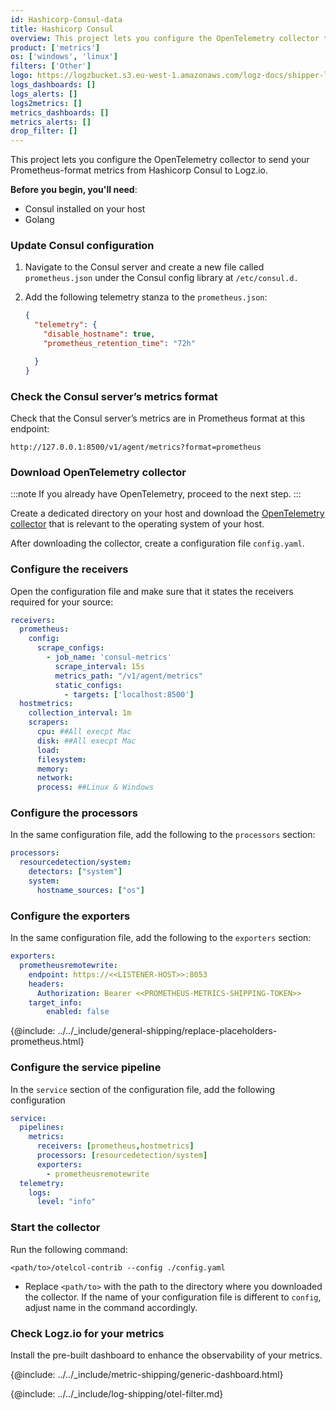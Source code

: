```yaml
---
id: Hashicorp-Consul-data
title: Hashicorp Consul
overview: This project lets you configure the OpenTelemetry collector to send your Prometheus-format metrics from Hashicorp Consul to Logz.io.
product: ['metrics']
os: ['windows', 'linux']
filters: ['Other']
logo: https://logzbucket.s3.eu-west-1.amazonaws.com/logz-docs/shipper-logos/consul-logo.png
logs_dashboards: []
logs_alerts: []
logs2metrics: []
metrics_dashboards: []
metrics_alerts: []
drop_filter: []
---
```



This project lets you configure the OpenTelemetry collector to send your Prometheus-format metrics from Hashicorp Consul to Logz.io.

**Before you begin, you'll need**:

* Consul installed on your host
* Golang



### Update Consul configuration

1. Navigate to the Consul server and create a new file called `prometheus.json` under the Consul config library at `/etc/consul.d.`

2. Add the following telemetry stanza to the `prometheus.json`:

   ```json
   {
     "telemetry": {
       "disable_hostname": true,
       "prometheus_retention_time": "72h"

     }
   }
   ```

### Check the Consul server’s metrics format

Check that the Consul server’s metrics are in Prometheus format at this endpoint:

```
http://127.0.0.1:8500/v1/agent/metrics?format=prometheus
```


### Download OpenTelemetry collector

:::note
If you already have OpenTelemetry, proceed to the next step.
:::


Create a dedicated directory on your host and download the [OpenTelemetry collector](https://github.com/open-telemetry/opentelemetry-collector/releases/tag/v0.60.0) that is relevant to the operating system of your host.

After downloading the collector, create a configuration file `config.yaml`.

### Configure the receivers

Open the configuration file and make sure that it states the receivers required for your source:

```yaml
receivers:
  prometheus:
    config:
      scrape_configs:
        - job_name: 'consul-metrics'
          scrape_interval: 15s
          metrics_path: "/v1/agent/metrics"
          static_configs:
            - targets: ['localhost:8500']
  hostmetrics:
    collection_interval: 1m
    scrapers:
      cpu: ##All execpt Mac
      disk: ##All execpt Mac
      load:
      filesystem:
      memory:
      network:
      process: ##Linux & Windows
```

### Configure the processors


In the same configuration file, add the following to the `processors` section:

```yaml
processors:
  resourcedetection/system:
    detectors: ["system"]
    system:
      hostname_sources: ["os"]
```


### Configure the exporters

In the same configuration file, add the following to the `exporters` section:

```yaml
exporters:
  prometheusremotewrite:
    endpoint: https://<<LISTENER-HOST>>:8053
    headers:
      Authorization: Bearer <<PROMETHEUS-METRICS-SHIPPING-TOKEN>>
    target_info:
        enabled: false
``` 

{@include: ../../_include/general-shipping/replace-placeholders-prometheus.html}

### Configure the service pipeline

In the `service` section of the configuration file, add the following configuration

```yaml
service:
  pipelines:
    metrics:
      receivers: [prometheus,hostmetrics]
      processors: [resourcedetection/system]
      exporters:
        - prometheusremotewrite
  telemetry:
    logs:
      level: "info"
```



### Start the collector

Run the following command:

```shell
<path/to>/otelcol-contrib --config ./config.yaml
```

* Replace `<path/to>` with the path to the directory where you downloaded the collector. If the name of your configuration file is different to `config`, adjust name in the command accordingly.

### Check Logz.io for your metrics

Install the pre-built dashboard to enhance the observability of your metrics.

<!-- logzio-inject:install:grafana:dashboards ids=["4E7r0H6dqvzzCDsbhO4Yi4", "4iO9XKgTZZhzy2tU9Z84Pj", "7pbQAcavNuZXhT3ab9DxIs"] -->

{@include: ../../_include/metric-shipping/generic-dashboard.html}

{@include: ../../_include/log-shipping/otel-filter.md} 







